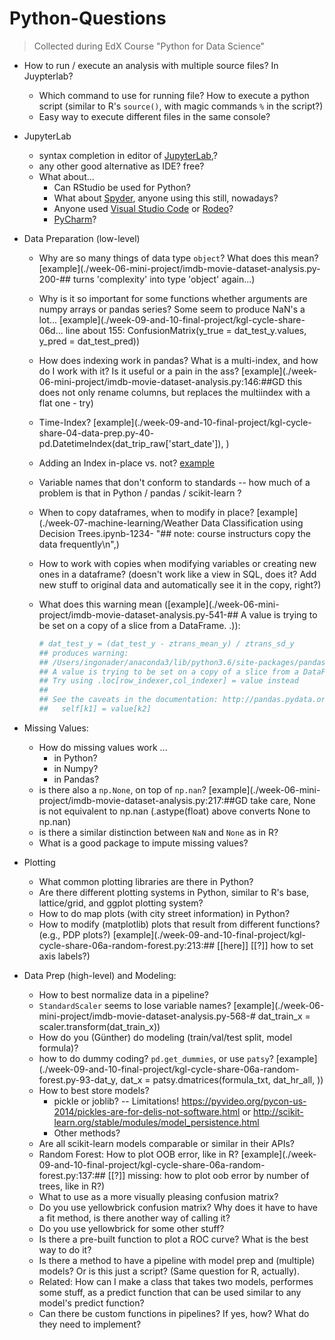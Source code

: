 # Python-Questions

> Collected during  EdX Course "Python for Data Science"



* How to run / execute an analysis with multiple source files? In Juypterlab?
  * Which command to use for running file? How to execute a python script (similar to R's `source()`, with magic commands `%` in the script?)
  * Easy way to execute different files in the same console?
* JupyterLab

  * syntax completion in editor of [JupyterLab](https://jupyterlab.readthedocs.io/en/stable/),?
  * any other good alternative as IDE? free?
  * What about...
    * Can RStudio be used for Python?
    * What about [Spyder](https://www.spyder-ide.org/), anyone using this still, nowadays?
    * Anyone used  [Visual Studio Code](https://code.visualstudio.com/docs/languages/python) or [Rodeo](https://rodeo.yhat.com/)?
    * [PyCharm](https://www.jetbrains.com/pycharm/)?
* Data Preparation (low-level)
  * Why are so many things of data type `object`? What does this mean? [example](./week-06-mini-project/imdb-movie-dataset-analysis.py-200-## turns 'complexity' into type 'object' again...)

  * Why is it so important for some functions whether arguments are numpy arrays or pandas series? Some seem to produce NaN's a lot... [example](./week-09-and-10-final-project/kgl-cycle-share-06d... line about 155: ConfusionMatrix(y_true = dat_test_y.values,  y_pred = dat_test_pred))

  * How does indexing work in pandas? What is a multi-index, and how do I work with it? Is it useful or a pain in the ass? [example](./week-06-mini-project/imdb-movie-dataset-analysis.py:146:##GD this does not only rename columns, but replaces the multiindex with a flat one - try)

  * Time-Index? [example](./week-09-and-10-final-project/kgl-cycle-share-04-data-prep.py-40-    pd.DatetimeIndex(dat_trip_raw['start_date']), )

  * Adding an Index in-place vs. not? [example](./week-09-and-10-final-project/kgl-cycle-share-04-data-prep.py-39-dat_trip_raw.set_index)

  * Variable names that don't conform to standards -- how much of a problem is that in Python / pandas / scikit-learn ?

  * When to copy dataframes, when to modify in place? [example](./week-07-machine-learning/Weather Data Classification using Decision Trees.ipynb-1234-    "## note: course instructurs copy the data frequently\n",)

  * How to work with copies when modifying variables or creating new ones in a dataframe? (doesn't work like a view in SQL, does it? Add new stuff to original data and automatically see it in the copy, right?)

  * What does this warning mean ([example](./week-06-mini-project/imdb-movie-dataset-analysis.py-541-## A value is trying to be set on a copy of a slice from a DataFrame.
    .)):

    ```python
    # dat_test_y = (dat_test_y - ztrans_mean_y) / ztrans_sd_y
    ## produces warning:
    ## /Users/ingonader/anaconda3/lib/python3.6/site-packages/pandas/core/frame.py:3137: SettingWithCopyWarning: 
    ## A value is trying to be set on a copy of a slice from a DataFrame.
    ## Try using .loc[row_indexer,col_indexer] = value instead
    ## 
    ## See the caveats in the documentation: http://pandas.pydata.org/pandas-docs/stable## /indexing.html#indexing-view-versus-copy
    ##   self[k1] = value[k2]
    ```

* Missing Values:
  * How do missing values work ...
    * in Python?
    * in Numpy?
    * in Pandas?
  * is there also a `np.None`, on top of `np.nan`? [example](./week-06-mini-project/imdb-movie-dataset-analysis.py:217:##GD take care, None is not equivalent to np.nan (.astype(float) above converts None to np.nan)
  * is there a similar distinction between `NaN` and `None` as in R?
  * What is a good package to impute missing values?

* Plotting
  * What common plotting libraries are there in Python?
  * Are there different plotting systems in Python, similar to R's base, lattice/grid, and ggplot plotting system?
  * How to do map plots (with city street information) in Python?
  * How to modify (matplotlib) plots that result from different functions? (e.g., PDP plots?) [example](./week-09-and-10-final-project/kgl-cycle-share-06a-random-forest.py:213:## [[here]] [[?]] how to set axis labels?)
* Data Prep (high-level) and Modeling:
  * How to best normalize data in a pipeline? 
  * `StandardScaler` seems to lose variable names? [example](./week-06-mini-project/imdb-movie-dataset-analysis.py-568-# dat_train_x = scaler.transform(dat_train_x))
  * How do you (Günther) do modeling (train/val/test split, model formula)?
  * how to do dummy coding? `pd.get_dummies`, or use `patsy`? [example](./week-09-and-10-final-project/kgl-cycle-share-06a-random-forest.py-93-dat_y, dat_x = patsy.dmatrices(formula_txt, dat_hr_all, ))
  * How to best store models?
    * pickle or joblib? -- Limitations! <https://pyvideo.org/pycon-us-2014/pickles-are-for-delis-not-software.html> or <http://scikit-learn.org/stable/modules/model_persistence.html>
    * Other methods?
  * Are all scikit-learn models comparable or similar in their APIs? 
  * Random Forest: How to plot OOB error, like in R? [example](./week-09-and-10-final-project/kgl-cycle-share-06a-random-forest.py:137:## [[?]] missing: how to plot oob error by number of trees, like in R?)
  * What to use as a more visually pleasing confusion matrix?
  * Do you use yellowbrick confusion matrix? Why does it have to have a fit method, is there another way of calling it?
  * Do you use yellowbrick for some other stuff?
  * Is there a pre-built function to plot a ROC curve? What is the best way to do it?
  * Is there a method to have a pipeline with model prep and (multiple) models? Or is this just a script? (Same question for R, actually).
  * Related: How can I make a class that takes two models, performes some stuff, as a predict function that can be used similar to any model's predict function?
  * Can there be custom functions in pipelines? If yes, how? What do they need to implement?

